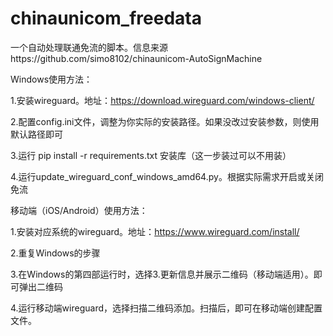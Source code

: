 # chinaunicom_freedata
一个自动处理联通免流的脚本。信息来源https://github.com/simo8102/chinaunicom-AutoSignMachine


Windows使用方法：

1.安装wireguard。地址：https://download.wireguard.com/windows-client/

2.配置config.ini文件，调整为你实际的安装路径。如果没改过安装参数，则使用默认路径即可

3.运行 pip install -r requirements.txt 安装库（这一步装过可以不用装）

4.运行update_wireguard_conf_windows_amd64.py。根据实际需求开启或关闭免流

移动端（iOS/Android）使用方法：

1.安装对应系统的wireguard。地址：https://www.wireguard.com/install/

2.重复Windows的步骤

3.在Windows的第四部运行时，选择3.更新信息并展示二维码（移动端适用）。即可弹出二维码

4.运行移动端wireguard，选择扫描二维码添加。扫描后，即可在移动端创建配置文件。